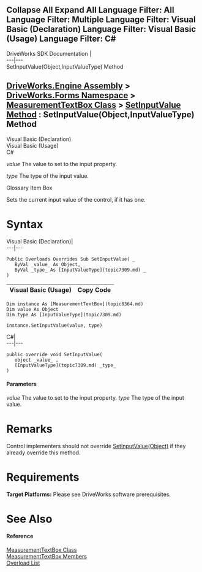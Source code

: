        

 Collapse All Expand All  Language Filter: All  Language Filter: Multiple  Language Filter: Visual Basic (Declaration) Language Filter: Visual Basic (Usage) Language Filter: C#  
---  
DriveWorks SDK Documentation  |   
---|---  
SetInputValue(Object,InputValueType) Method   
  
[DriveWorks.Engine Assembly](topic2156.md) > [DriveWorks.Forms Namespace](topic7266.md) > [MeasurementTextBox Class](topic8364.md) > [SetInputValue Method](topic8376.md) : SetInputValue(Object,InputValueType) Method  
---  
  
Visual Basic (Declaration)    
Visual Basic (Usage)    
C# 

_value_
    The value to set to the input property.

_type_
    The type of the input value.

Glossary Item Box

Sets the current input value of the control, if it has one. 

# Syntax

Visual Basic (Declaration)|   
---|---  
      
    
    Public Overloads Overrides Sub SetInputValue( _
       ByVal _value_ As Object, _
       ByVal _type_ As [InputValueType](topic7309.md) _
    )   
  
Visual Basic (Usage)| Copy Code  
---|---  
      
    
    Dim instance As [MeasurementTextBox](topic8364.md)
    Dim value As Object
    Dim type As [InputValueType](topic7309.md)
     
    instance.SetInputValue(value, type)  
  
C#|   
---|---  
      
    
    public override void SetInputValue( 
       object _value_ ,
       [InputValueType](topic7309.md) _type_
    )  
  
#### Parameters

 _value_
    The value to set to the input property.
_type_
    The type of the input value.

# Remarks

Control implementers should not override [SetInputValue(Object)](topic7721.md) if they already override this method.

# Requirements

**Target Platforms:** Please see DriveWorks software prerequisites.

# See Also

#### Reference

[MeasurementTextBox Class](topic8364.md)   
[MeasurementTextBox Members](topic8365.md)   
[Overload List](topic8376.md)


